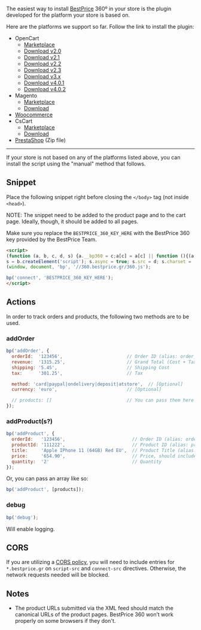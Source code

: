 The easiest way to install [BestPrice](https://www.bestprice.gr) 360º in your store is the plugin developed for the platform your store is based on.

Here are the platforms we support so far. Follow the link to install the plugin:

- OpenCart
  - [Marketplace](https://www.opencart.com/index.php?route=marketplace/extension/info&extension_id=38118&filter_member=bestpricegr)
  - [Download v2.0](https://www.bestprice.gr/public/360-plugins/opencart/2.0/opencart_bestprice.analytics.2.0-1.0.8.ocmod.zip)
  - [Download v2.1](https://www.bestprice.gr/public/360-plugins/opencart/2.1/opencart_bestprice.analytics.2.1-1.0.8.ocmod.zip)
  - [Download v2.2](https://www.bestprice.gr/public/360-plugins/opencart/2.2/opencart_bestprice.analytics.2.2-1.0.8.ocmod.zip)
  - [Download v2.3](https://www.bestprice.gr/public/360-plugins/opencart/2.3/opencart_bestprice.analytics.2.3-1.0.8.ocmod.zip)
  - [Download v3.x](https://www.bestprice.gr/public/360-plugins/opencart/3.x/opencart_bestprice.analytics.3.x-1.0.8.ocmod.zip)
  - [Download v4.0.1](https://www.bestprice.gr/public/360-plugins/opencart/4.0.1/bestpriceanalytics.ocmod.zip)
  - [Download v4.0.2](https://www.bestprice.gr/public/360-plugins/opencart/4.0.2/bestpriceanalytics.ocmod.zip)
- Magento
  - [Marketplace](https://marketplace.magento.com/bestprice-bestpriceanalytics.html)
  - [Download](https://www.bestprice.gr/public/assets/360/magento_bestprice_bestpriceanalytics_2.x-1.0.6.zip)
- [Woocommerce](https://wordpress.org/plugins/bestprice-analytics-integration/)
- CsCart
  - [Marketplace](https://marketplace.cs-cart.com/bestprice-analytics-360.html)
  - [Download](https://www.bestprice.gr/public/360-plugins/cscart/4.x/cs-cart-bestpriceanalytics_4.x-1.0.5.zip)
- [PrestaShop](https://www.bestprice.gr/public/360-plugins/prestashop/prestashop_bestpriceanalytics-1.6x-1.7x-8.0x-1.0.6.zip) (Zip file)

----

If your store is not based on any of the platforms listed above, you can install the script using the "manual" method that follows.

## Snippet

Place the following snippet right before closing the `</body>` tag (not inside `<head>`).

NOTE: The snippet need to be added to the product page and to the cart page. Ideally, though, it should be added to all pages.

Make sure you replace the `BESTPRICE_360_KEY_HERE` with the BestPrice 360 key provided by the BestPrice Team.


```html
<script>
(function (a, b, c, d, s) {a.__bp360 = c;a[c] = a[c] || function (){(a[c].q = a[c].q || []).push(arguments);};
s = b.createElement('script'); s.async = true; s.src = d; s.charset = 'utf-8'; (b.body || b.head).appendChild(s);})
(window, document, 'bp', '//360.bestprice.gr/360.js');

bp('connect', 'BESTPRICE_360_KEY_HERE');
</script>
```

## Actions

In order to track orders and products, the following two methods are to be used.

### addOrder
```js
bp('addOrder', {
  orderId:  '123456',                        // Order ID (alias: order_id)           [Required] 
  revenue:  '1315.25',                       // Grand Total (Cost + Tax + Shipping)  [Required]
  shipping: '5.45',                          // Shipping Cost                        [Required]
  tax:      '301.25',                        // Tax                                  [Required]

  method: 'card|paypal|ondelivery|deposit|atstore',  // [Optional]
  currency: 'euro',                          // [Optional]

  // products: []                            // You can pass them here
});
```

### addProduct(s?)
```js
bp('addProduct', {
  orderId:   '123456',                         // Order ID (alias: order_id)      [Required]
  productId: '111222',                         // Product ID (alias: product_id)  [Required]
  title:     'Apple IPhone 11 (64GB) Red EU',  // Product Title (alias: name)     [Required]
  price:     '654.90',                         // Price, should include tax       [Required]
  quantity:  '2'                               // Quantity                        [Required]
});
```
Or, you can pass an array like so:

```js
bp('addProduct', [products]);
```

### debug

```js
bp('debug');
```

Will enable logging.

## CORS

If you are utilizing a [CORS policy](https://developer.mozilla.org/en-US/docs/Web/HTTP/CORS), you will need to include entries for `*.bestprice.gr` on `script-src` and `connect-src` directives. Otherwise, the network requests needed will be blocked.

## Notes
- The product URLs submitted via the XML feed should match the canonical URLs of the product pages. BestPrice 360 won’t work properly on some browsers if they don't.
